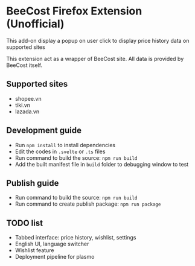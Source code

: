 # BeeCost Firefox Extension (Unofficial)

This add-on display a popup on user click to display price history data on supported sites

This extension act as a wrapper of BeeCost site. All data is provided by BeeCost itself.

## Supported sites
- shopee.vn
- tiki.vn
- lazada.vn

## Development guide
- Run `npm install` to install dependencies
- Edit the codes in `.svelte` or `.ts` files
- Run command to build the source: `npm run build`
- Add the built manifest file in `build` folder to debugging window to test

## Publish guide
- Run command to build the source: `npm run build`
- Run command to create publish package: `npm run package`

## TODO list
- Tabbed interface: price history, wishlist, settings
- English UI, language switcher
- Wishlist feature
- Deployment pipeline for plasmo